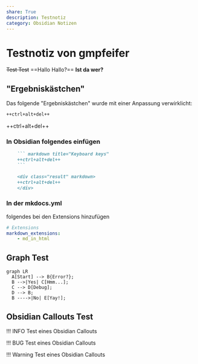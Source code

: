 ```yaml
---
share: True
description: Testnotiz
category: Obsidian Notizen
---
```

# Testnotiz von gmpfeifer

~~Test Test~~
==Hallo Hallo?==
**Ist da wer?**


## "Ergebniskästchen"
Das folgende "Ergebniskästchen" wurde mit einer Anpassung verwirklicht:

``` markdown title="Keyboard keys"
++ctrl+alt+del++
```


<div class="result" markdown>

++ctrl+alt+del++

</div>

### In Obsidian folgendes einfügen
````markdown title="Keyboard keys"
	``` markdown title="Keyboard keys"
	++ctrl+alt+del++
	```
	
	<div class="result" markdown>
	++ctrl+alt+del++
	</div>
````

### In der mkdocs.yml
folgendes bei den Extensions hinzufügen
```yaml title="mkdocs.yml" hl_lines="3"
# Extensions
markdown_extensions:
	- md_in_html
```



## Graph Test
``` mermaid
graph LR
  A[Start] --> B{Error?};
  B -->|Yes| C[Hmm...];
  C --> D[Debug];
  D --> B;
  B ---->|No| E[Yay!];
```




## Obsidian Callouts Test
!!! INFO
	Test eines Obsidian Callouts

!!! BUG
	Test eines Obsidian Callouts

!!! Warning
	Test eines Obsidian Callouts